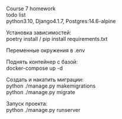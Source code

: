 Course 7 homework \
todo list \
python3.10, Django4.1.7, Postgres:14.6-alpine

Установка зависимостей: \
poetry install / pip install requirements.txt 

Переменные окружения в .env

Поднять контейнер с базой: \
docker-compose up -d

Создать и накатить миграции: \
python ./manage.py makemigrations \
python ./manage.py migrate

Запуск проекта: \
python ./manage.py runserver   
